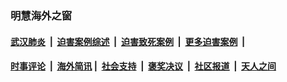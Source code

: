 
### 明慧海外之窗

####  [武汉肺炎](indexes/365.md?t=05072101) &nbsp;|&nbsp;  [迫害案例综述](indexes/328.md?t=05072101) &nbsp;|&nbsp; [迫害致死案例](indexes/277.md?t=05072101)  &nbsp;|&nbsp; [更多迫害案例](indexes/81.md?t=05072101)  &nbsp;|&nbsp; 
####  [时事评论](indexes/19.md?t=05072101) &nbsp;|&nbsp; [海外简讯](indexes/245.md?t=05072101)&nbsp;|&nbsp;  [社会支持](indexes/140.md?t=05072101) &nbsp;|&nbsp; [褒奖决议](indexes/282.md?t=05072101) &nbsp;|&nbsp; [社区报道](indexes/91.md?t=05072101)  &nbsp;|&nbsp; [天人之间](indexes/78.md?t=05072101) 

